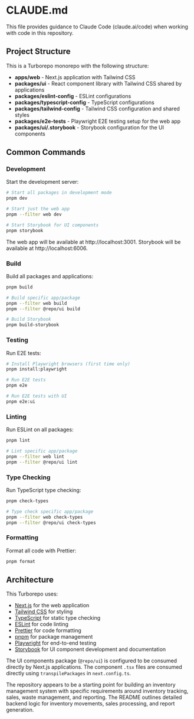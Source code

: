 # CLAUDE.md

This file provides guidance to Claude Code (claude.ai/code) when working with code in this repository.

## Project Structure

This is a Turborepo monorepo with the following structure:

- **apps/web** - Next.js application with Tailwind CSS
- **packages/ui** - React component library with Tailwind CSS shared by applications
- **packages/eslint-config** - ESLint configurations
- **packages/typescript-config** - TypeScript configurations
- **packages/tailwind-config** - Tailwind CSS configuration and shared styles
- **packages/e2e-tests** - Playwright E2E testing setup for the web app
- **packages/ui/.storybook** - Storybook configuration for the UI components

## Common Commands

### Development

Start the development server:

```bash
# Start all packages in development mode
pnpm dev

# Start just the web app
pnpm --filter web dev

# Start Storybook for UI components
pnpm storybook
```

The web app will be available at http://localhost:3001.
Storybook will be available at http://localhost:6006.

### Build

Build all packages and applications:

```bash
pnpm build

# Build specific app/package
pnpm --filter web build
pnpm --filter @repo/ui build

# Build Storybook
pnpm build-storybook
```

### Testing

Run E2E tests:

```bash
# Install Playwright browsers (first time only)
pnpm install:playwright

# Run E2E tests
pnpm e2e

# Run E2E tests with UI
pnpm e2e:ui
```

### Linting

Run ESLint on all packages:

```bash
pnpm lint

# Lint specific app/package
pnpm --filter web lint
pnpm --filter @repo/ui lint
```

### Type Checking

Run TypeScript type checking:

```bash
pnpm check-types

# Type check specific app/package
pnpm --filter web check-types
pnpm --filter @repo/ui check-types
```

### Formatting

Format all code with Prettier:

```bash
pnpm format
```

## Architecture

This Turborepo uses:

- [Next.js](https://nextjs.org/) for the web application
- [Tailwind CSS](https://tailwindcss.com/) for styling
- [TypeScript](https://www.typescriptlang.org/) for static type checking
- [ESLint](https://eslint.org/) for code linting
- [Prettier](https://prettier.io) for code formatting
- [pnpm](https://pnpm.io/) for package management
- [Playwright](https://playwright.dev/) for end-to-end testing
- [Storybook](https://storybook.js.org/) for UI component development and documentation

The UI components package (`@repo/ui`) is configured to be consumed directly by Next.js applications. The component `.tsx` files are consumed directly using `transpilePackages` in `next.config.ts`.

The repository appears to be a starting point for building an inventory management system with specific requirements around inventory tracking, sales, waste management, and reporting. The README outlines detailed backend logic for inventory movements, sales processing, and report generation.